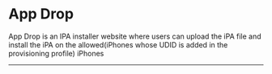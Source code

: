 # App Drop 

App Drop is an IPA installer website where users can upload the iPA file and install the iPA on the allowed(iPhones whose UDID is added in the provisioning profile) iPhones

---

